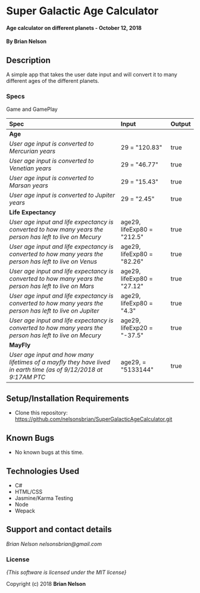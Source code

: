 # Super Galactic Age Calculator

#### Age calculator on different planets - October 12, 2018

#### By **Brian Nelson**

## Description

A simple app that takes the user date input and will convert it to many different ages of the different planets.

### Specs    

Game and GamePlay

| Spec | Input | Output |
| :-----------------  | :------------- | :---------- |
| **Age** |  |  |
| *User age input is converted to Mercurian years* | 29 = "120.83" | true |
| *User age input is converted to Venetian years* | 29 = "46.77" | true |
| *User age input is converted to Marsan years* | 29 = "15.43" | true |
| *User age input is converted to Jupiter years* | 29 = "2.45" | true |
| **Life Expectancy** |  |  |
| *User age input and life expectancy is converted to how many years the person has left to live on Mecury* | age29, lifeExp80 = "212.5" | true |
| *User age input and life expectancy is converted to how many years the person has left to live on Venus* | age29, lifeExp80 = "82.26" | true |
| *User age input and life expectancy is converted to how many years the person has left to live on Mars* | age29, lifeExp80 = "27.12" | true |
| *User age input and life expectancy is converted to how many years the person has left to live on Jupiter* | age29, lifeExp80 = "4.3" | true |
| *User age input and life expectancy is converted to how many years the person has left to live on Mecury* | age29, lifeExp20 = "-37.5" | true |
| **MayFly** |  |  |
| *User age input and how many lifetimes of a mayfly they have lived in earth time (as of 9/12/2018 at 9:17AM PTC* | age29, = "5133144" | true |

## Setup/Installation Requirements

* Clone this repository: https://github.com/nelsonsbrian/SuperGalacticAgeCalculator.git

## Known Bugs
* No known bugs at this time.

## Technologies Used
* C#
* HTML/CSS
* Jasmine/Karma Testing
* Node
* Wepack

## Support and contact details

_Brian Nelson nelsonsbrian@gmail.com_

### License

*{This software is licensed under the MIT license}*

Copyright (c) 2018 **Brian Nelson**
